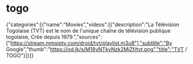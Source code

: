 # togo
{"categories":[{"name":"Movies","videos":[{"description":"La Télévision Togolaise (TVT) est le nom de l'unique chaîne de télévision publique togolaise, Crée depuis 1979.","sources":["https://stream.mmsiptv.com/droid/tvt/playlist.m3u8"],"subtitle":"By Google","thumb":"https://od.lk/s/M18yNTkyNzk2MjZf/tvt.png","title":"TVT / TOGO"}]}]}
